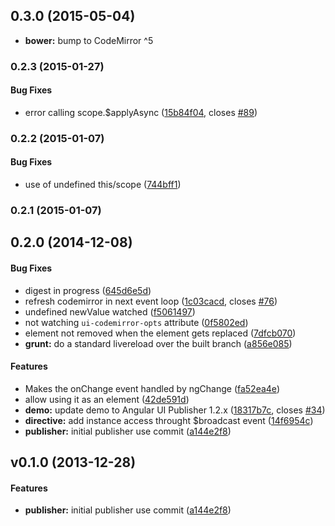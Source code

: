 <a name="0.3.0"></a>
## 0.3.0 (2015-05-04)

* **bower:** bump to CodeMirror ^5

<a name="0.2.3"></a>
### 0.2.3 (2015-01-27)


#### Bug Fixes

* error calling scope.$applyAsync ([15b84f04](https://github.com/angular-ui/ui-codemirror/commit/15b84f04b322958c6f00e476d0ef8e872ea98770), closes [#89](https://github.com/angular-ui/ui-codemirror/issues/89))


<a name="0.2.2"></a>
### 0.2.2 (2015-01-07)


#### Bug Fixes

* use of undefined this/scope ([744bff1](https://github.com/angular-ui/ui-codemirror/commit/744bff199f3cd57c0c7333fd73a775b11b3bde6d))

<a name="0.2.1"></a>
### 0.2.1 (2015-01-07)


<a name="0.2.0"></a>
## 0.2.0 (2014-12-08)


#### Bug Fixes

* digest in progress ([645d6e5d](https://github.com/angular-ui/ui-codemirror/commit/645d6e5da2cfb40afa342cd6822374b2299bba39))
* refresh codemirror in next event loop ([1c03cacd](https://github.com/angular-ui/ui-codemirror/commit/1c03cacdd30d5b70cb0e8c15b6383fbfddeff6d2), closes [#76](https://github.com/angular-ui/ui-codemirror/issues/76))
* undefined newValue watched ([f5061497](https://github.com/angular-ui/ui-codemirror/commit/f5061497f465090be4bb53a4b4b6c534c586d214))
* not watching `ui-codemirror-opts` attribute ([0f5802ed](https://github.com/angular-ui/ui-codemirror/commit/0f5802ed39444b3c3dcf49b5bbcc9fd756833cfe))
* element not removed when the element gets replaced ([7dfcb070](https://github.com/angular-ui/ui-codemirror/commit/7dfcb0704220d8034647b18e41ffd9ee7904d525))
* **grunt:** do a standard livereload over the built branch ([a856e085](https://github.com/angular-ui/ui-codemirror/commit/a856e085a0ddff949b15c5cac9ec67b4323d8e13))


#### Features

* Makes the onChange event handled by ngChange ([fa52ea4e](https://github.com/angular-ui/ui-codemirror/commit/fa52ea4e86b85dc9e2b90996282cb1cc12020d04))
* allow using it as an element ([42de591d](https://github.com/angular-ui/ui-codemirror/commit/42de591db63711d27b75fa5d345623ab3e472efb))
* **demo:** update demo to Angular UI Publisher 1.2.x ([18317b7c](https://github.com/angular-ui/ui-codemirror/commit/18317b7c010c80e3eadc4f516eae62d2be837e73), closes [#34](https://github.com/angular-ui/ui-codemirror/issues/34))
* **directive:** add instance access throught $broadcast event ([14f6954c](https://github.com/angular-ui/ui-codemirror/commit/14f6954c376479ac2108edc0556b48c6b1123953))
* **publisher:** initial publisher use commit ([a144e2f8](https://github.com/angular-ui/ui-codemirror/commit/a144e2f8b3134df9e4a9ce313778b0086ea82af9))


<a name="v0.1.0"></a>
## v0.1.0 (2013-12-28)


#### Features

* **publisher:** initial publisher use commit ([a144e2f8](https://github.com/angular-ui/ui-codemirror/commit/a144e2f8b3134df9e4a9ce313778b0086ea82af9))

